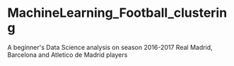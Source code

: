 # MachineLearning_Football_clustering
A beginner's Data Science analysis on season 2016-2017 Real Madrid, Barcelona and Atletico de Madrid players
